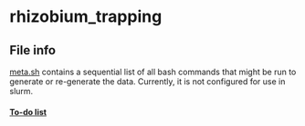 # rhizobium_trapping

## File info
[meta.sh](https://github.com/paulagardner/rhizobium_trapping/blob/main/meta.sh) contains a sequential list of all bash commands that might be run to generate or re-generate the data. Currently, it is not configured for use in slurm. 


#### [To-do list](https://github.com/paulagardner/rhizobium_trapping/blob/main/Todo)


